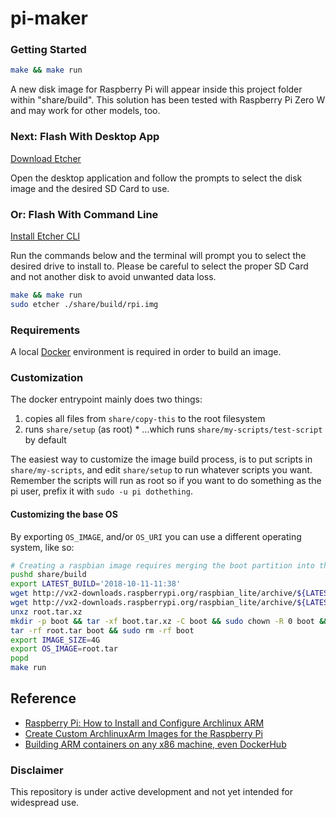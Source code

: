 
# pi-maker

### Getting Started

```bash
make && make run
```

A new disk image for Raspberry Pi will appear inside this project folder within "share/build". This solution has been tested with Raspberry Pi Zero W and may work for other models, too.

### Next: Flash With Desktop App

[Download Etcher](http://etcher.io)

Open the desktop application and follow the prompts to select the disk image and the desired SD Card to use.

### Or: Flash With Command Line

[Install Etcher CLI](https://etcher.io/cli/)

Run the commands below and the terminal will prompt you to select the desired drive to install to. Please be careful to select the proper SD Card and not another disk to avoid unwanted data loss.

```bash
make && make run
sudo etcher ./share/build/rpi.img
```

### Requirements

A local [Docker](https://www.docker.com/community-edition) environment is required in order to build an image.

### Customization

The docker entrypoint mainly does two things:

  1. copies all files from `share/copy-this` to the root filesystem
  2. runs `share/setup` (as root)
    * ...which runs `share/my-scripts/test-script` by default

The easiest way to customize the image build process, is to put scripts in `share/my-scripts`,
and edit `share/setup` to run whatever scripts you want. Remember the scripts will run as root
so if you want to do something as the pi user, prefix it with `sudo -u pi dothething`.

#### Customizing the base OS

By exporting `OS_IMAGE`, and/or `OS_URI` you can use a different operating system, like so:

```bash
# Creating a raspbian image requires merging the boot partition into the root tar
pushd share/build
export LATEST_BUILD='2018-10-11-11:38'
wget http://vx2-downloads.raspberrypi.org/raspbian_lite/archive/${LATEST_BUILD}/boot.tar.xz
wget http://vx2-downloads.raspberrypi.org/raspbian_lite/archive/${LATEST_BUILD}/root.tar.xz
unxz root.tar.xz
mkdir -p boot && tar -xf boot.tar.xz -C boot && sudo chown -R 0 boot && sudo chgrp -R 0 boot
tar -rf root.tar boot && sudo rm -rf boot
export IMAGE_SIZE=4G
export OS_IMAGE=root.tar
popd
make run
```

## Reference
- [Raspberry Pi: How to Install and Configure Archlinux ARM](http://populationinversion.com/posts/raspberrypi-install-and-configure-archlinux-arm/)
- [Create Custom ArchlinuxArm Images for the Raspberry Pi](https://disconnected.systems/blog/raspberry-pi-archlinuxarm-setup)
- [Building ARM containers on any x86 machine, even DockerHub](https://resin.io/blog/building-arm-containers-on-any-x86-machine-even-dockerhub/)

### Disclaimer
This repository is under active development and not yet intended for widespread use.
